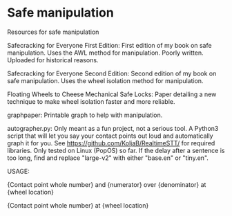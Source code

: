 # Safe manipulation

Resources for safe manipulation


Safecracking for Everyone First Edition: First edition of my book on safe manipulation. Uses the AWL method for manipulation. Poorly written. Uploaded for historical reasons. 


Safecracking for Everyone Second Edition: Second edition of my book on safe manipulation. Uses the wheel isolation method for manipulation.


Floating Wheels to Cheese Mechanical Safe Locks: Paper detailing a new technique to make wheel isolation faster and more reliable.


graphpaper: Printable graph to help with manipulation.


autographer.py: Only meant as a fun project, not a serious tool. A Python3 script that will let you say your contact points out loud and automatically graph it for you. See https://github.com/KoljaB/RealtimeSTT/ for required libraries. Only tested on Linux (PopOS) so far. If the delay after a sentence is too long, find and replace "large-v2" with either "base.en" or "tiny.en". 

USAGE:

{Contact point whole number} and {numerator} over {denominator} at {wheel location}

{Contact point whole number} at {wheel location}
